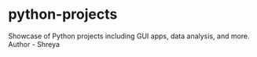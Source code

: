 # python-projects
Showcase of Python projects including GUI apps, data analysis, and more.
<br>
Author - Shreya 
